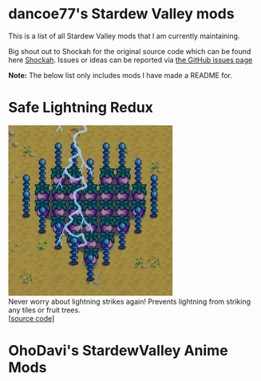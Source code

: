 # dancoe77's Stardew Valley mods

This is a list of all Stardew Valley mods that I am currently maintaining.

Big shout out to Shockah for the original source code which can be found here [Shockah](https://github.com/Shockah/Stardew-Valley-Mods). Issues or ideas can be reported via [the GitHub issues page](https://github.com/dancoe77/007-Stardew-Valley-Nods/issues)

**Note:** The below list only includes mods I have made a README for.
# Safe Lightning Redux

[![Safe Lightning Redux](SafeLightning/Header.png)](https://www.nexusmods.com/stardewvalley/mods/11857)\
Never worry about lightning strikes again! Prevents lightning from striking any tiles or fruit trees.\
\[[source code](SafeLightning)]

# OhoDavi's StardewValley Anime Mods

